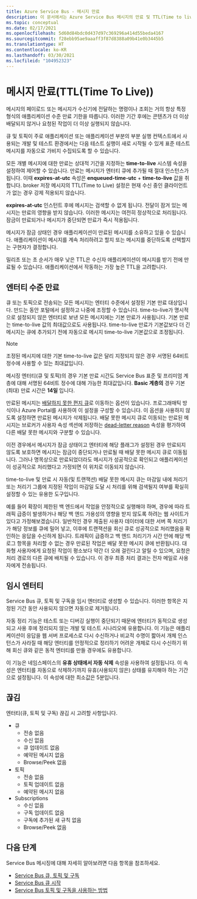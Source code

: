 ```yaml
---
title: Azure Service Bus - 메시지 만료
description: 이 문서에서는 Azure Service Bus 메시지의 만료 및 TTL(Time to live)에 대해 설명합니다. 해당 최종 기한 이후에는 메시지가 더 이상 전달되지 않습니다.
ms.topic: conceptual
ms.date: 02/17/2021
ms.openlocfilehash: 5d60d84bdc0d437d97c369296a414d55beda4167
ms.sourcegitcommit: f28ebb95ae9aaaff3f87d8388a09b41e0b3445b5
ms.translationtype: HT
ms.contentlocale: ko-KR
ms.lasthandoff: 03/30/2021
ms.locfileid: "104952323"
---
```

# <a name="message-expiration-time-to-live"></a>메시지 만료(TTL(Time To Live))
메시지의 페이로드 또는 메시지가 수신기에 전달하는 명령이나 조회는 거의 항상 특정 형식의 애플리케이션 수준 만료 기한을 따릅니다. 이러한 기간 후에는 콘텐츠가 더 이상 배달되지 않거나 요청된 작업이 더 이상 실행되지 않습니다.

큐 및 토픽이 주로 애플리케이션 또는 애플리케이션 부분의 부분 실행 컨텍스트에서 사용되는 개발 및 테스트 환경에서는 다음 테스트 실행이 새로 시작될 수 있게 표준 테스트 메시지를 자동으로 가비지 수집되도록 할 수 있습니다.

모든 개별 메시지에 대한 만료는 상대적 기간을 지정하는 **time-to-live** 시스템 속성을 설정하여 제어할 수 있습니다. 만료는 메시지가 엔터티 큐에 추가될 때 절대 인스턴스가 됩니다. 이때 **expires-at-utc** 속성은 **enqueued-time-utc** + **time-to-live** 값을 취합니다. broker 저장 메시지의 TTL(Time to Live) 설정은 현재 수신 중인 클라이언트가 없는 경우 강제 적용되지 않습니다.

**expires-at-utc** 인스턴트 후에 메시지는 검색할 수 없게 됩니다. 전달이 잠겨 있는 메시지는 만료의 영향을 받지 않습니다. 이러한 메시지는 여전히 정상적으로 처리됩니다. 잠금이 만료되거나 메시지가 중단되면 만료가 즉시 적용됩니다.

메시지가 잠금 상태인 경우 애플리케이션이 만료된 메시지를 소유하고 있을 수 있습니다. 애플리케이션이 메시지를 계속 처리하려고 할지 또는 메시지를 중단하도록 선택할지는 구현자가 결정합니다.

밀리초 또는 초 순서가 매우 낮은 TTL은 수신자 애플리케이션이 메시지를 받기 전에 만료될 수 있습니다. 애플리케이션에서 작동하는 가장 높은 TTL을 고려합니다.

## <a name="entity-level-expiration"></a>엔터티 수준 만료
큐 또는 토픽으로 전송되는 모든 메시지는 엔터티 수준에서 설정된 기본 만료 대상입니다. 만드는 동안 포털에서 설정하고 나중에 조정할 수 있습니다. time-to-live가 명시적으로 설정되지 않은 엔터티로 보낸 모든 메시지에는 기본 만료가 사용됩니다. 기본 만료는 time-to-live 값의 최대값으로도 사용됩니다. time-to-live 만료가 기본값보다 더 긴 메시지는 큐에 추가되기 전에 자동으로 메시지 time-to-live 기본값으로 조정됩니다.

> [!NOTE]
> 조정된 메시지에 대한 기본 time-to-live 값은 달리 지정되지 않은 경우 서명된 64비트 정수에 사용할 수 있는 최대값입니다.
>
> 메시징 엔터티(큐 및 토픽)의 경우 기본 만료 시간도 Service Bus 표준 및 프리미엄 계층에 대해 서명된 64비트 정수에 대해 가능한 최대값입니다. **Basic 계층의** 경우 기본(최대) 만료 시간은 **14일** 입니다.

만료된 메시지는 [배달하지 못한 편지 큐](service-bus-dead-letter-queues.md)로 이동하는 옵션이 있습니다. 프로그래매틱 방식이나 Azure Portal를 사용하여 이 설정을 구성할 수 있습니다. 이 옵션을 사용하지 않도록 설정하면 만료된 메시지가 삭제됩니다. 배달 못한 메시지 큐로 이동되는 만료된 메시지는 브로커가 사용자 속성 섹션에 저장하는 [dead-letter reason](service-bus-dead-letter-queues.md#moving-messages-to-the-dlq) 속성을 평가하여 다른 배달 못한 메시지와 구분할 수 있습니다. 

이전 경우에서 메시지가 잠금 상태이고 엔터티에 해당 플래그가 설정된 경우 만료되지 않도록 보호하면 메시지는 잠금이 중단되거나 만료될 때 배달 못한 메시지 큐로 이동됩니다. 그러나 명목상으로 만료되었더라도 메시지가 성공적으로 확인되고 애플리케이션이 성공적으로 처리했다고 가정되면 이 위치로 이동되지 않습니다.

time-to-live 및 만료 시 자동(및 트랜잭션) 배달 못한 메시지 큐는 마감일 내에 처리기 또는 처리기 그룹에 지정된 작업이 마감일 도달 시 처리를 위해 검색될지 여부를 확실히 설정할 수 있는 유용한 도구입니다.

예를 들어 확장이 제한된 백 엔드에서 작업을 안정적으로 실행해야 하며, 경우에 따라 트래픽 급증이 발생하거나 해당 백 엔드 가용성의 영향을 받지 않도록 하려는 웹 사이트가 있다고 가정해보겠습니다. 일반적인 경우 제출된 사용자 데이터에 대한 서버 쪽 처리기가 해당 정보를 큐에 밀어 넣고, 이후에 트랜잭션을 회신 큐로 성공적으로 처리했음을 확인하는 응답을 수신하게 됩니다. 트래픽이 급증하고 백 엔드 처리기가 시간 안에 해당 백로그 항목을 처리할 수 없는 경우 만료된 작업은 배달 못한 메시지 큐에 반환됩니다. 대화형 사용자에게 요청된 작업이 평소보다 약간 더 오래 걸린다고 알릴 수 있으며, 요청은 처리 경로의 다른 큐에 배치될 수 있습니다. 이 경우 최종 처리 결과는 전자 메일로 사용자에게 전송됩니다. 


## <a name="temporary-entities"></a>임시 엔터티

Service Bus 큐, 토픽 및 구독을 임시 엔터티로 생성할 수 있습니다. 이러한 항목은 지정된 기간 동안 사용되지 않으면 자동으로 제거됩니다.
 
자동 정리 기능은 테스트 또는 디버깅 실행이 중단되기 때문에 엔터티가 동적으로 생성되고 사용 후에 정리되지 않는 개발 및 테스트 시나리오에 유용합니다. 이 기능은 애플리케이션이 응답을 웹 서버 프로세스로 다시 수신하거나 비교적 수명이 짧아서 개체 인스턴스가 사라질 때 해당 엔터티를 안정적으로 정리하기 어려운 개체로 다시 수신하기 위해 회신 큐와 같은 동적 엔터티를 만들 경우에도 유용합니다.

이 기능은 네임스페이스의 **유휴 상태에서 자동 삭제** 속성을 사용하여 설정됩니다. 이 속성은 엔터티를 자동으로 삭제하기까지 유휴(사용되지 않은) 상태를 유지해야 하는 기간으로 설정됩니다. 이 속성에 대한 최소값은 5분입니다.
 
## <a name="idleness"></a>끊김

엔터티(큐, 토픽 및 구독) 끊김 시 고려할 사항입니다.

- 큐
    - 전송 없음  
    - 수신 없음  
    - 큐 업데이트 없음  
    - 예약된 메시지 없음  
    - Browse/Peek 없음 
- 토픽  
    - 전송 없음  
    - 토픽 업데이트 없음  
    - 예약된 메시지 없음 
- Subscriptions
    - 수신 없음  
    - 구독 업데이트 없음  
    - 구독에 추가된 새 규칙 없음  
    - Browse/Peek 없음  
 

## <a name="next-steps"></a>다음 단계

Service Bus 메시징에 대해 자세히 알아보려면 다음 항목을 참조하세요.

* [Service Bus 큐, 토픽 및 구독](service-bus-queues-topics-subscriptions.md)
* [Service Bus 큐 시작](service-bus-dotnet-get-started-with-queues.md)
* [Service Bus 토픽 및 구독을 사용하는 방법](service-bus-dotnet-how-to-use-topics-subscriptions.md)
